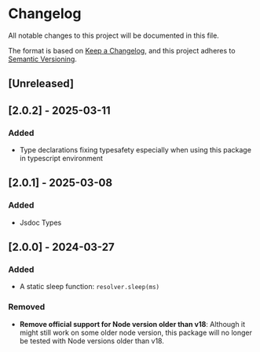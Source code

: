 # Changelog

All notable changes to this project will be documented in this file.

The format is based on [Keep a Changelog](https://keepachangelog.com/en/1.1.0/),
and this project adheres to [Semantic Versioning](https://semver.org/spec/v2.0.0.html).

## [Unreleased]

## [2.0.2] - 2025-03-11

### Added

-   Type declarations fixing typesafety especially when using this package in typescript environment

## [2.0.1] - 2025-03-08

### Added

-   Jsdoc Types

## [2.0.0] - 2024-03-27

### Added

-   A static sleep function: `resolver.sleep(ms)`

### Removed

-   **Remove official support for Node version older than v18**: Although it might still work on some older node version, this package will no longer be tested with Node versions older than v18.
